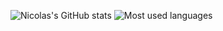 ![Nicolas's GitHub stats](https://github-readme-stats-eyvx6cv2i-nicolasallards-projects.vercel.app/api?username=NicolasAllard&show_icons=true&theme=monokai)
![Most used languages](https://github-readme-stats-eyvx6cv2i-nicolasallards-projects.vercel.app/api/top-langs/?username=NicolasAllard&theme=monokai&show_icons=true&langs_count=8&layout=compact&hide=Visual%20Basic%20.NET,ASP.NET)
